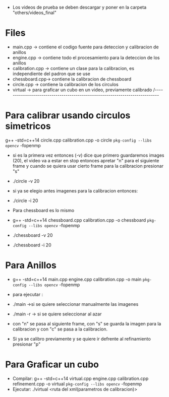 * Los videos de prueba se deben descargar y poner en la carpeta "others/videos_final"

# Files
* main.cpp -> contiene el codigo fuente para deteccion y calibracion de anillos
* engine.cpp -> contiene todo el procesamiento para la deteccion de los anillos
* calibration.cpp -> contiene un clase para la calibracion, es independiente del padron que se use
* chessboard.cpp-> contiene la calibracion de chessboard
* circle.cpp -> contiene la calibracion de los circulos
* virtual -> para graficar un cubo en un video, previamente calibrado
/----------------------------------------------------------------------------


# Para calibrar usando circulos simetricos

g++ -std=c++14 circle.cpp calibration.cpp -o circle `pkg-config --libs opencv` -fopenmp

* si es la primera vez entonces (-v) dice que primero guardaremos images (20), el video va a estar en stop
entonces apretar "n" para el siguiente frame y cuando se quiera usar cierto frame para la calibracion
presionar "s" 
* ./circle -v 20

* si ya se elegio antes imagenes para la calibracion entonces:
* ./circle -i 20

* Para chessboard es lo mismo
* g++ -std=c++14 chessboard.cpp calibration.cpp -o chessboard `pkg-config --libs opencv` -fopenmp
* ./chessboard -v 20
* ./chessboard -i 20


# Para Anillos
* g++ -std=c++14 main.cpp engine.cpp calibration.cpp -o main `pkg-config --libs opencv` -fopenmp 
* para ejecutar :
* ./main ->si se quiere seleccionar manualmente las imagenes
* ./main -r <numero de imagenes> -> si se quiere seleccionar al azar

* con "n" se pasa al siguiente frame, con "s" se guarda la imagen para la calibracion y con "c" se pasa a la calibracion. 
* Si ya se calibro previamente y se quiere ir defrente al refinamiento presionar "p"

# Para Graficar un cubo
* Compilar: g++ -std=c++14 virtual.cpp engine.cpp calibration.cpp refinement.cpp -o virtual `pkg-config --libs opencv` -fopenmp
* Ejecutar: ./virtual <ruta de video> <ruta del xml(parametros de calibracion)> 


